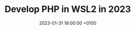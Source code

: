 ---
layout: post
title: "Develop PHP in WSL2 in 2023"
date: "2023-01-31 18:00:00 +0100"
level: 'Beginner'
expiration: "none"
illustration: 'fishing.jpg'
illustrationCaption: ''
illustration_share: 'fishing_600x600.jpg'
category: devenv
categoryLabel: 'Development Environment'
tags:   [docker,wsl2,powerline-shell,phpstorm,windows]
tagLabels: ['Docker','WSL2', 'Powerline Shell','PHPStorm','Windows']
excerpt: "After three years of my previous article in this topic, it's time to see, how different is the process now compared to the old one."
review: true
published: false
---